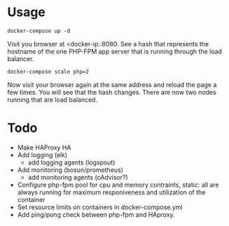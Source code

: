 # Usage

```
docker-compose up -d
```

Visit you browser at <docker-ip.:8080.
See a hash that represents the hostname of the one PHP-FPM app server that is
running through the load balancer.

```
docker-compose scale php=2
```

Now visit your browser again at the same address and reload the page a few
times. You will see that the hash changes. There are now two nodes running that
are load balanced.

# Todo

- Make HAProxy HA
- Add logging (elk)
  - add logging agents (logspout)
- Add monitoring (bosun/prometheus)
  - add monitoring agents (cAdvisor?)
- Configure php-fpm pool for cpu and memory contraints, static: all are always
  running for maximum responiveness and utilization of the container
- Set resource limits on containers in docker-compose.yml
- Add ping/pong check between php-fpm and HAproxy.


